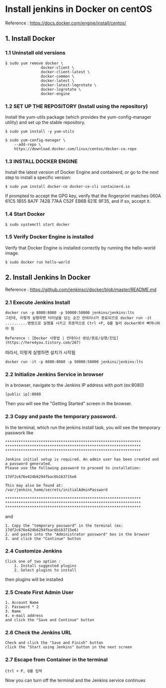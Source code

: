 # Install jenkins in Docker on centOS

Reference : https://docs.docker.com/engine/install/centos/

## 1. Install Docker

### 1.1 Uninstall old versions

    $ sudo yum remove docker \
                    docker-client \
                    docker-client-latest \
                    docker-common \
                    docker-latest \
                    docker-latest-logrotate \
                    docker-logrotate \
                    docker-engine


### 1.2 SET UP THE REPOSITORY (Install using the repository)

Install the yum-utils package (which provides the yum-config-manager utility) and set up the stable repository.

    $ sudo yum install -y yum-utils

    $ sudo yum-config-manager \
        --add-repo \
        https://download.docker.com/linux/centos/docker-ce.repo


### 1.3 INSTALL DOCKER ENGINE

Install the latest version of Docker Engine and containerd, or go to the next step to install a specific version:

    $ sudo yum install docker-ce docker-ce-cli containerd.io

If prompted to accept the GPG key, verify that the fingerprint matches 060A 61C5 1B55 8A7F 742B 77AA C52F EB6B 621E 9F35, and if so, accept it.

### 1.4 Start Docker

    $ sudo systemctl start docker


### 1.5 Verify Docker Engine is installed

Verify that Docker Engine is installed correctly by running the hello-world image.

    $ sudo docker run hello-world


## 2. Install Jenkins In Docker

Reference : https://github.com/jenkinsci/docker/blob/master/README.md

### 2.1 Execute Jenkins Install

    docker run -p 8080:8080 -p 50000:50000 jenkins/jenkins:lts 
    그런데, 이렇게 실행하면 터미널을 닫는 순간 컨테이너가 종료되므로 docker run -it ..........명령으로 실행을 시키고 최종적으로 Ctrl +P, Q를 눌러 docker에서 빠져나와야 됨

    Reference : [Docker 사용법 | 컨테이너 생성/종료/실행/진입](https://here4you.tistory.com/267)

따라서, 이렇게 실행하면 설치가 시작됨

    docker run -it -p 8080:8080 -p 50000:50000 jenkins/jenkins:lts


### 2.2 Initialize Jenkins Service in browser

In a browser, navigate to the Jenkins IP address with port (ex:8080)

    [public ip]:8080

Then you will see the "Getting Started" screen in the browser.

### 2.3 Copy and paste the temporary password.

In the terminal, which run the jenkins install task, you will see the temporary passwork like 

    *************************************************************
    *************************************************************
    *************************************************************

    Jenkins initial setup is required. An admin user has been created and a password generated.
    Please use the following password to proceed to installation:

    17df2c676e424b6294fbac6b163715e6

    This may also be found at: /var/jenkins_home/secrets/initialAdminPassword

    *************************************************************
    *************************************************************
    *************************************************************

and 

    1. Copy the "temporary password" in the terminal (ex: 17df2c676e424b6294fbac6b163715e6)
    2. and paste into the "Administrator password" box in the browser
    3. and click the "Continue" button


### 2.4 Customize Jenkins

    Click one of two option :
        1. Install suggested plugins
        2. Select plugins to install

then plugins will be installed
  
### 2.5 Create First Admin User

    1. Account Name
    2. Password * 2
    3. Name
    4. e-mail address
    and click the "Save and Continue" button

### 2.6 Check the Jenkins URL

    Check and click the "Save and Finish" button
    click the "Start using Jenkins" button in the next screen

### 2.7 Escape from Container in the terminal

    Ctrl + P, Q를 입력

Now you can turn off the terminal and the Jenkins service continues




